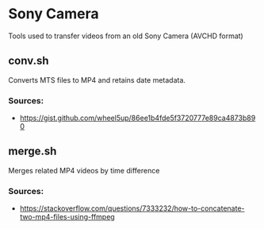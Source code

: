 # Sony Camera

Tools used to transfer videos from an old Sony Camera (AVCHD format)

## conv.sh
Converts MTS files to MP4 and retains date metadata.
### Sources:
 * https://gist.github.com/wheel5up/86ee1b4fde5f3720777e89ca4873b890

## merge.sh
Merges related MP4 videos by time difference
### Sources:
 * https://stackoverflow.com/questions/7333232/how-to-concatenate-two-mp4-files-using-ffmpeg

